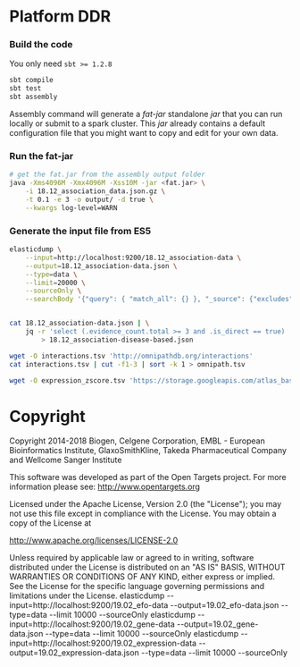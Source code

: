# Platform DDR

### Build the code

You only need `sbt >= 1.2.8`
 
```sh
sbt compile
sbt test
sbt assembly
```

Assembly command will generate a _fat-jar_ standalone _jar_ that you can run locally or submit to 
a spark cluster. This _jar_ already contains a default configuration file that you might want to copy
and edit for your own data.

### Run the fat-jar

```sh
# get the fat.jar from the assembly output folder
java -Xms4096M -Xmx4096M -Xss10M -jar <fat.jar> \
    -i 18.12_association_data.json.gz \
    -t 0.1 -e 3 -o output/ -d true \
    --kwargs log-level=WARN
```

### Generate the input file from ES5

```sh
elasticdump \
    --input=http://localhost:9200/18.12_association-data \
    --output=18.12_association-data.json \
    --type=data \
    --limit=20000 \
    --sourceOnly \
    --searchBody '{"query": { "match_all": {} }, "_source": {"excludes": ["private.*", ".private.*"]}}'


cat 18.12_association-data.json | \
    jq -r 'select (.evidence_count.total >= 3 and .is_direct == true) | select (.evidence_count.total != 3 or .evidence_count.datasources.europepmc != 3) | {object: .disease.id, subject: .target.gene_info.symbol, score: ."harmonic-sum".overall}|@json'\
        > 18.12_association-disease-based.json
```

```sh
wget -O interactions.tsv 'http://omnipathdb.org/interactions'
cat interactions.tsv | cut -f1-3 | sort -k 1 > omnipath.tsv 
```

```sh
wget -O expression_zscore.tsv 'https://storage.googleapis.com/atlas_baseline_expression/expatlas.blueprint2.baseline.z-score.binned_v2.tsv'
```

# Copyright
Copyright 2014-2018 Biogen, Celgene Corporation, EMBL - European Bioinformatics Institute, GlaxoSmithKline, Takeda Pharmaceutical Company and Wellcome Sanger Institute

This software was developed as part of the Open Targets project. For more information please see: http://www.opentargets.org

Licensed under the Apache License, Version 2.0 (the "License");
you may not use this file except in compliance with the License.
You may obtain a copy of the License at

   http://www.apache.org/licenses/LICENSE-2.0

Unless required by applicable law or agreed to in writing, software
distributed under the License is distributed on an "AS IS" BASIS,
WITHOUT WARRANTIES OR CONDITIONS OF ANY KIND, either express or implied.
See the License for the specific language governing permissions and
limitations under the License.
elasticdump --input=http://localhost:9200/19.02_efo-data --output=19.02_efo-data.json --type=data --limit 10000 --sourceOnly
elasticdump --input=http://localhost:9200/19.02_gene-data --output=19.02_gene-data.json --type=data --limit 10000 --sourceOnly
elasticdump --input=http://localhost:9200/19.02_expression-data --output=19.02_expression-data.json --type=data --limit 10000 --sourceOnly
